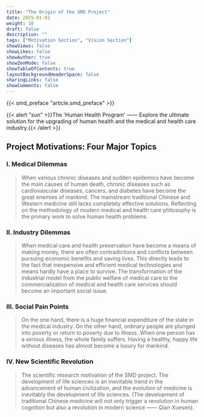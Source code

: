 ```yaml
---
title: "The Origin of the SMD Project"
date: 2025-01-01
weight: 10
draft: false
description: ""
tags: ["Motivation Section", "Vision Section"]
showViews: false
showLikes: false
showAuthor: true
showZenMode: false
showTableOfContents: true
layoutBackgroundHeaderSpace: false
sharingLinks: false
showComments: false
---
```



{{< smd_preface "article.smd_preface" >}}

{{< alert "sun" >}}The 'Human Health Program' —— Explore the ultimate solution for the upgrading of human health and the medical and health care industry.{{< /alert >}}

## Project Motivations: Four Major Topics

### I. Medical Dilemmas

> When various chronic diseases and sudden epidemics have become the main causes of human death, chronic diseases such as cardiovascular diseases, cancers, and diabetes have become the great enemies of mankind. The mainstream traditional Chinese and Western medicine still lacks completely effective solutions. Reflecting on the methodology of modern medical and health care philosophy is the primary work to solve human health problems.

### II. Industry Dilemmas
> When medical care and health preservation have become a means of making money, there are often contradictions and conflicts between pursuing economic benefits and saving lives. This directly leads to the fact that inexpensive and efficient medical technologies and means hardly have a place to survive. The transformation of the industrial model from the public welfare of medical care to the commercialization of medical and health care services should become an important social issue.

### III. Social Pain Points
> On the one hand, there is a huge financial expenditure of the state in the medical industry. On the other hand, ordinary people are plunged into poverty or return to poverty due to illness. When one person has a serious illness, the whole family suffers. Having a healthy, happy life without diseases has almost become a luxury for mankind.

### IV. New Scientific Revolution
> The scientific research motivation of the SMD project. The development of life sciences is an inevitable trend in the advancement of human civilization, and the evolution of medicine is inevitably the development of life sciences. (The development of traditional Chinese medicine <science> will not only trigger a revolution in human cognition but also a revolution in modern science —— Qian Xuesen).
